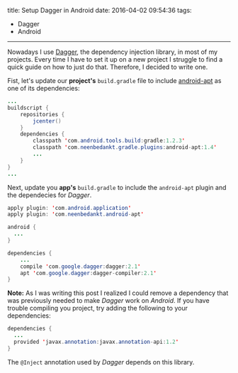 title: Setup Dagger in Android
date: 2016-04-02 09:54:36
tags:
- Dagger
- Android
---
Nowadays I use [Dagger](http://google.github.io/dagger/), the dependency injection library, in most of my projects. Every time I have to set it up on a new project I struggle to find a quick guide on how to just do that. Therefore, I decided to write one.

Fist, let's update our **project's** `build.gradle` file to include [android-apt](https://bitbucket.org/hvisser/android-apt) as one of its dependencies:
```Java
...
buildscript {
    repositories {
        jcenter()
    }
    dependencies {
        classpath 'com.android.tools.build:gradle:1.2.3'
        classpath 'com.neenbedankt.gradle.plugins:android-apt:1.4'
        ...
    }
}
...
```

Next, update you **app's** `build.gradle` to include the `android-apt` plugin and the dependecies for _Dagger_.

```Java
apply plugin: 'com.android.application'
apply plugin: 'com.neenbedankt.android-apt'

android {
  ...
}

dependencies {
    ...
    compile 'com.google.dagger:dagger:2.1'
    apt 'com.google.dagger:dagger-compiler:2.1'
}
```

**Note:** As I was writing this post I realized I could remove a dependency that was previously needed to make _Dagger_ work on _Android_. If you have trouble compiling you project, try adding the following to your dependencies:

```Java
dependencies {
  ...
  provided 'javax.annotation:javax.annotation-api:1.2'  
}
```

The `@Inject` annotation used by _Dagger_ depends on this library.
